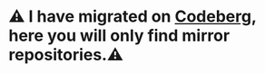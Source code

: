 # ⚠️ I have migrated on [Codeberg](https://codeberg.org/skynet2982), here you will only find mirror repositories.⚠️
